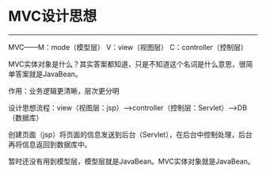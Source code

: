 # MVC设计思想

---

MVC——M：mode（模型层） V：view（视图层） C：controller（控制层）

MVC实体对象是什么？其实答案都知道，只是不知道这个名词是什么意思，很简单答案就是JavaBean。

作用：业务逻辑更清晰，层次更分明

设计思想流程：view（视图层：jsp）——&gt;controller（控制层：Servlet）——&gt;DB（数据库）

创建页面（jsp）将页面的信息发送到后台（Servlet），在后台中控制处理，后台再将信息返回到数据库中。

暂时还没有用到模型层，模型层就是JavaBean。MVC实体对象就是JavaBean。

  


